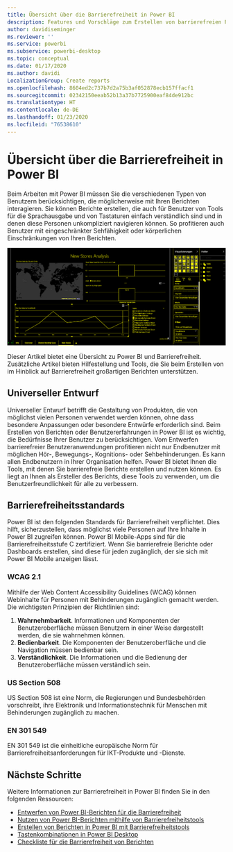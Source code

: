 ```yaml
---
title: Übersicht über die Barrierefreiheit in Power BI
description: Features und Vorschläge zum Erstellen von barrierefreien Power BI Desktop-Berichten, einschließlich Richtlinien für barrierefreie Webinhalte (WCAG)
author: davidiseminger
ms.reviewer: ''
ms.service: powerbi
ms.subservice: powerbi-desktop
ms.topic: conceptual
ms.date: 01/17/2020
ms.author: davidi
LocalizationGroup: Create reports
ms.openlocfilehash: 8604ed2c737b7d2a75b3af052878ecb157ffacf1
ms.sourcegitcommit: 02342150eeab52b13a37b7725900eaf84de912bc
ms.translationtype: HT
ms.contentlocale: de-DE
ms.lasthandoff: 01/23/2020
ms.locfileid: "76538610"
---
```

# <a name="overview-of-accessibility-in-power-bi"></a>Übersicht über die Barrierefreiheit in Power BI

Beim Arbeiten mit Power BI müssen Sie die verschiedenen Typen von Benutzern berücksichtigen, die möglicherweise mit Ihren Berichten interagieren. Sie können Berichte erstellen, die auch für Benutzer von Tools für die Sprachausgabe und von Tastaturen einfach verständlich sind und in denen diese Personen unkompliziert navigieren können. So profitieren auch Benutzer mit eingeschränkter Sehfähigkeit oder körperlichen Einschränkungen von Ihren Berichten.

![Windows-Einstellungen für hohen Kontrast](media/desktop-accessibility/accessibility-05b.png)

Dieser Artikel bietet eine Übersicht zu Power BI und Barrierefreiheit. Zusätzliche Artikel bieten Hilfestellung und Tools, die Sie beim Erstellen von im Hinblick auf Barrierefreiheit großartigen Berichten unterstützen.

## <a name="universal-design"></a>Universeller Entwurf

Universeller Entwurf betrifft die Gestaltung von Produkten, die von möglichst vielen Personen verwendet werden können, ohne dass besondere Anpassungen oder besondere Entwürfe erforderlich sind. Beim Erstellen von Berichten oder Benutzererfahrungen in Power BI ist es wichtig, die Bedürfnisse Ihrer Benutzer zu berücksichtigen. Vom Entwerfen barrierefreier Benutzeranwendungen profitieren nicht nur Endbenutzer mit möglichen Hör-, Bewegungs-, Kognitions- oder Sehbehinderungen. Es kann allen Endbenutzern in Ihrer Organisation helfen. Power BI bietet Ihnen die Tools, mit denen Sie barrierefreie Berichte erstellen und nutzen können. Es liegt an Ihnen als Ersteller des Berichts, diese Tools zu verwenden, um die Benutzerfreundlichkeit für alle zu verbessern.

## <a name="accessibility-standards"></a>Barrierefreiheitsstandards

Power BI ist den folgenden Standards für Barrierefreiheit verpflichtet. Dies hilft, sicherzustellen, dass möglichst viele Personen auf Ihre Inhalte in Power BI zugreifen können. Power BI Mobile-Apps sind für die Barrierefreiheitsstufe C zertifiziert. Wenn Sie barrierefreie Berichte oder Dashboards erstellen, sind diese für jeden zugänglich, der sie sich mit Power BI Mobile anzeigen lässt.

### <a name="wcag-21"></a>WCAG 2.1

Mithilfe der Web Content Accessibility Guidelines (WCAG) können Webinhalte für Personen mit Behinderungen zugänglich gemacht werden. Die wichtigsten Prinzipien der Richtlinien sind:

1. **Wahrnehmbarkeit**. Informationen und Komponenten der Benutzeroberfläche müssen Benutzern in einer Weise dargestellt werden, die sie wahrnehmen können.
2. **Bedienbarkeit**. Die Komponenten der Benutzeroberfläche und die Navigation müssen bedienbar sein.
3. **Verständlichkeit**. Die Informationen und die Bedienung der Benutzeroberfläche müssen verständlich sein.

### <a name="us-section-508"></a>US Section 508

US Section 508 ist eine Norm, die Regierungen und Bundesbehörden vorschreibt, ihre Elektronik und Informationstechnik für Menschen mit Behinderungen zugänglich zu machen.

### <a name="en-301-549"></a>EN 301 549

EN 301 549 ist die einheitliche europäische Norm für Barrierefreiheitsanforderungen für IKT-Produkte und -Dienste.  

## <a name="next-steps"></a>Nächste Schritte

Weitere Informationen zur Barrierefreiheit in Power BI finden Sie in den folgenden Ressourcen:

* [Entwerfen von Power BI-Berichten für die Barrierefreiheit](desktop-accessibility-creating-reports.md)
* [Nutzen von Power BI-Berichten mithilfe von Barrierefreiheitstools](desktop-accessibility-consuming-tools.md)
* [Erstellen von Berichten in Power BI mit Barrierefreiheitstools](desktop-accessibility-creating-tools.md)
* [Tastenkombinationen in Power BI Desktop](desktop-accessibility-keyboard-shortcuts.md)
* [Checkliste für die Barrierefreiheit von Berichten](desktop-accessibility-creating-reports.md#report-accessibility-checklist)


